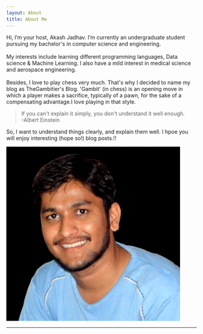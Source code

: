 ```yaml
---		 
layout: About
title: About Me	
---	
```

 <section id="banner">
    <div class="content">
         <p>
         Hi, I’m your host, Akash Jadhav. I’m currently an undergraduate student pursuing my bachelor's in 
         computer science and engineering. <br> <br>
      My interests include learning different programming languages, Data science & Machine Learning. 
      I also have a mild interest in medical science and aerospace engineering.
     <br> <br>
      Besides, I love to play chess very much. That's why I decided to name my blog as TheGambitier's Blog.
      'Gambit' (in chess) is an opening move in which a player makes a sacrifice, 
      typically of a pawn, for the sake of a compensating advantage.I love playing in that style. 
      <blockquote>If you can't explain it simply, you don't understand it well enough. <br>-Albert Einstein</blockquote>
        So, I want to understand things clearly, and explain them well.
        I hpoe you will enjoy interesting (hope so!) blog posts.!!
       </p> </div>
       <span class="image object">  <img  src="assets/images/akash.jpg" alt="" /></span>
  </section>       <hr>
